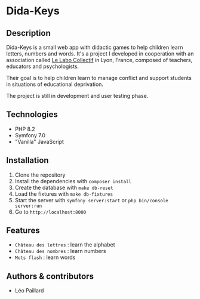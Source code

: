 # Dida-Keys

## Description

Dida-Keys is a small web app with didactic games to help children learn letters, numbers and words. 
It's a project I developed in cooperation with an association called [Le Labo Collectif](https://www.helloasso.com/associations/le-labo-collectif) in Lyon, France, composed of teachers, educators and psychologists.

Their goal is to help children learn to manage conflict and support students in situations of educational deprivation.

The project is still in development and user testing phase.

## Technologies

- PHP 8.2
- Symfony 7.0
- "Vanilla" JavaScript

## Installation

1. Clone the repository
2. Install the dependencies with `composer install`
3. Create the database with `make db-reset`
4. Load the fixtures with `make db-fixtures`
5. Start the server with `symfony server:start` or `php bin/console server:run`
6. Go to `http://localhost:8000`

## Features

- `Château des lettres` : learn the alphabet
- `Château des nombres` : learn numbers
- `Mots flash` : learn words

## Authors & contributors

- Léo Paillard


